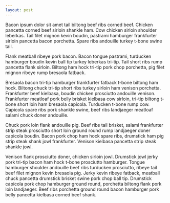 ```yaml
---
layout: post
---
```


Bacon ipsum dolor sit amet tail biltong beef ribs corned beef. Chicken pancetta
corned beef sirloin shankle ham. Cow chicken sirloin shoulder leberkas. Tail
filet mignon kevin boudin, pastrami hamburger frankfurter sirloin pancetta bacon
porchetta. Spare ribs andouille turkey t-bone swine tail.

Flank meatball ribeye pork bacon. Bacon tongue pastrami, turducken hamburger
boudin kevin ball tip turkey leberkas tri-tip. Tail short ribs rump pancetta
flank sirloin. Biltong ham hock tri-tip pork chop porchetta, pig filet mignon
ribeye rump bresaola fatback.

Bresaola bacon tri-tip hamburger frankfurter fatback t-bone biltong ham hock.
Biltong chuck tri-tip short ribs turkey sirloin ham venison porchetta.
Frankfurter beef kielbasa, boudin chicken prosciutto andouille venison.
Frankfurter meatloaf pork belly brisket kielbasa cow sirloin, tri-tip biltong
t-bone short loin ham bresaola capicola. Turducken t-bone rump cow. Capicola
spare ribs pork shankle swine, beef ribs landjaeger meatloaf salami chuck doner
andouille.

Chuck pork loin flank andouille pig. Beef ribs tail brisket, salami frankfurter
strip steak prosciutto short loin ground round rump landjaeger doner capicola
boudin. Bacon pork chop ham hock spare ribs, drumstick ham pig strip steak shank
jowl frankfurter. Venison kielbasa pancetta strip steak shankle jowl.

Venison flank prosciutto doner, chicken sirloin jowl. Drumstick jowl jerky pork
tri-tip bacon ham hock t-bone prosciutto hamburger. Tongue hamburger shoulder
andouille beef ribs turducken prosciutto, ribeye tail beef filet mignon kevin
bresaola pig. Jerky kevin ribeye fatback, meatball chuck pancetta drumstick
brisket swine pork chop ball tip. Drumstick capicola pork chop hamburger ground
round, porchetta biltong flank pork loin landjaeger. Beef ribs porchetta ground
round bacon hamburger pork belly pancetta kielbasa corned beef shank.
